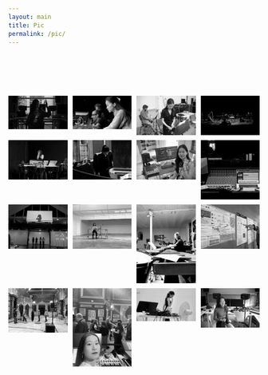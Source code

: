 ```yaml
---
layout: main
title: Pic
permalink: /pic/
---
```


<div style="margin-top: 100px;"></div>

<div style="display: grid; grid-template-columns: repeat(4, 1fr); gap: 10px;">

  <img src="https://raw.githubusercontent.com/kbys88/kbys88.github.io/main/images/web1.jpg" width="100%">
  <img src="https://raw.githubusercontent.com/kbys88/kbys88.github.io/main/images/web2.jpg" width="100%">
  <img src="https://raw.githubusercontent.com/kbys88/kbys88.github.io/main/images/web3.jpg" width="100%">
  <img src="https://raw.githubusercontent.com/kbys88/kbys88.github.io/main/images/web4.jpg" width="100%">

  <img src="https://raw.githubusercontent.com/kbys88/kbys88.github.io/main/images/web5.jpg" width="100%">
  <img src="https://raw.githubusercontent.com/kbys88/kbys88.github.io/main/images/web6.jpg" width="100%">
  <img src="https://raw.githubusercontent.com/kbys88/kbys88.github.io/main/images/web7.jpg" width="100%">
  <img src="https://raw.githubusercontent.com/kbys88/kbys88.github.io/main/images/web8.jpg" width="100%">

  <img src="https://raw.githubusercontent.com/kbys88/kbys88.github.io/main/images/web9.jpg" width="100%">
  <img src="https://raw.githubusercontent.com/kbys88/kbys88.github.io/main/images/web10.jpg" width="100%">
  <img src="https://raw.githubusercontent.com/kbys88/kbys88.github.io/main/images/web11.jpg" width="100%">
  <img src="https://raw.githubusercontent.com/kbys88/kbys88.github.io/main/images/web12.jpg" width="100%">

  <img src="https://raw.githubusercontent.com/kbys88/kbys88.github.io/main/images/web13.jpg" width="100%">
  <img src="https://raw.githubusercontent.com/kbys88/kbys88.github.io/main/images/web14.jpg" width="100%">
  <img src="https://raw.githubusercontent.com/kbys88/kbys88.github.io/main/images/web15.jpg" width="100%">
  <img src="https://raw.githubusercontent.com/kbys88/kbys88.github.io/main/images/web16.jpg" width="100%">

</div>
